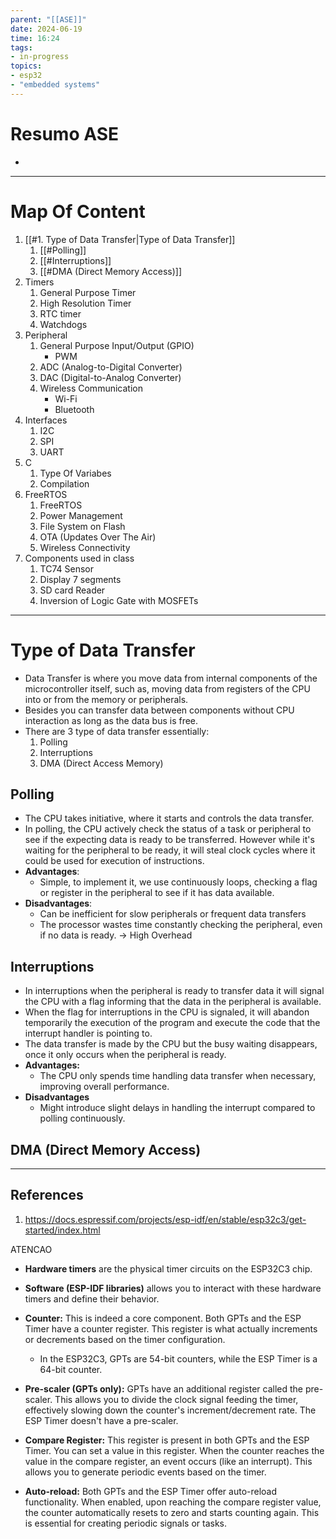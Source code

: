 ```yaml
---
parent: "[[ASE]]"
date: 2024-06-19
time: 16:24
tags: 
- in-progress
topics:
- esp32
- "embedded systems"
---
```

# Resumo ASE
- 
---
# Map Of Content
1. [[#1. Type of Data Transfer|Type of Data Transfer]]
	1. [[#Polling]]
	2. [[#Interruptions]]
	3. [[#DMA (Direct Memory  Access)]]
2. Timers
	1. General Purpose Timer
	2. High Resolution Timer
	3. RTC timer
	4. Watchdogs
3.  Peripheral
	1. General Purpose Input/Output (GPIO)
		- PWM
	2. ADC (Analog-to-Digital Converter)
	3. DAC (Digital-to-Analog Converter)
	4. Wireless Communication
		- Wi-Fi
		- Bluetooth
4. Interfaces
	1. I2C
	2. SPI
	3. UART
5. C
	1. Type Of Variabes
	2. Compilation
6. FreeRTOS
	1. FreeRTOS
	2. Power Management
	3. File System on Flash
	4. OTA (Updates Over The Air)
	5. Wireless Connectivity
7. Components used in class
	1. TC74 Sensor
	2. Display 7 segments
	3. SD card Reader
	4. Inversion of Logic Gate with MOSFETs
---
# Type of Data Transfer
- Data Transfer is where you move data from internal components of the microcontroller itself, such as, moving data from registers of the CPU into or from the memory or peripherals.
- Besides you can transfer data between components without CPU interaction as long as the data bus is free.
- There are 3 type of data transfer essentially:
	1. Polling
	2. Interruptions
	3. DMA (Direct Access Memory)
## Polling
- The CPU takes initiative, where it starts and controls the data transfer. 
- In polling, the CPU actively check the status of a task or peripheral  to see if the expecting data is ready to be transferred. However while it's waiting for the peripheral to be ready, it will steal clock cycles where it could be used for execution of instructions.
- **Advantages**:
	- Simple, to implement it, we use continuously loops, checking a flag or register in the peripheral to see if it has data available.
- **Disadvantages**:
	- Can be inefficient for slow peripherals or frequent data transfers
	- The processor wastes time constantly checking the peripheral, even if no data is ready. -> High Overhead
## Interruptions
- In interruptions when the peripheral is ready to transfer data it will signal the CPU with a flag informing that the data in the peripheral is available.
- When the flag for interruptions in the CPU is signaled, it will abandon temporarily the execution of the program and execute the code that the interrupt handler is pointing to.
- The data transfer is made by the CPU but the busy waiting disappears, once it only occurs when the peripheral is ready.
- **Advantages:**
	- The CPU only spends time handling data transfer when necessary, improving overall performance.
- **Disadvantages**
	- Might introduce slight delays in handling the interrupt compared to polling continuously.
## DMA (Direct Memory  Access)
---
## References
1. https://docs.espressif.com/projects/esp-idf/en/stable/esp32c3/get-started/index.html



ATENCAO
- **Hardware timers** are the physical timer circuits on the ESP32C3 chip.
- **Software (ESP-IDF libraries)** allows you to interact with these hardware timers and define their behavior.

- **Counter:** This is indeed a core component. Both GPTs and the ESP Timer have a counter register. This register is what actually increments or decrements based on the timer configuration.
    - In the ESP32C3, GPTs are 54-bit counters, while the ESP Timer is a 64-bit counter.
- **Pre-scaler (GPTs only):** GPTs have an additional register called the pre-scaler. This allows you to divide the clock signal feeding the timer, effectively slowing down the counter's increment/decrement rate. The ESP Timer doesn't have a pre-scaler.
- **Compare Register:** This register is present in both GPTs and the ESP Timer. You can set a value in this register. When the counter reaches the value in the compare register, an event occurs (like an interrupt). This allows you to generate periodic events based on the timer.
- **Auto-reload:** Both GPTs and the ESP Timer offer auto-reload functionality. When enabled, upon reaching the compare register value, the counter automatically resets to zero and starts counting again. This is essential for creating periodic signals or tasks.